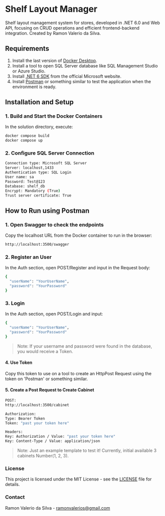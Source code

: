 # Shelf Layout Manager

Shelf layout management system for stores, developed in .NET 6.0 and Web API, focusing on CRUD operations and efficient frontend-backend integration. Created by Ramon Valerio da Silva.

## Requirements

1. Install the last version of [Docker Desktop](https://www.docker.com/products/docker-desktop).
2. Install a tool to open SQL Server database like SQL Management Studio or Azure Studio.
3. Install [.NET 6 SDK](https://dotnet.microsoft.com/en-us/download/dotnet/6.0) from the official Microsoft website.
4. Install [Postman](https://www.postman.com/downloads/) or something similar to test the application when the environment is ready.

## Installation and Setup

### 1. Build and Start the Docker Containers
   In the solution directory, execute:
   ```bash
   docker compose build
   docker compose up
   ```

### 2. Configure SQL Server Connection
```bash
Connection type: Microsoft SQL Server
Server: localhost,1433
Authentication type: SQL Login
User name: sa
Password: Test@123
Database: shelf_db
Encrypt: Mandatory (True)
Trust server certificate: True
```

## How to Run using Postman
### 1. Open Swagger to check the endpoints
Copy the localhost URL from the Docker container to run in the browser:
```bash
http://localhost:3500/swagger
```

### 2. Register an User
In the Auth section, open POST/Register and input in the Request body:
```bash
{
  "userName": "YourUserName",
  "password": "YourPassword"
}
```

### 3. Login
In the Auth section, open POST/Login and input:
```bash
{
  "userName": "YourUserName",
  "password": "YourPassword"
}
```
>Note: If your username and password were found in the database, you would receive a Token.

#### 4. Use Token
Copy this token to use on a tool to create an HttpPost Request using the token on 'Postman' or something similar.

#### 5. Create a Post Request to Create Cabinet
```bash
POST:
http://localhost:3500/cabinet
```
```bash
Authorization:
Type: Bearer Token
Token: "past your token here"
```
```bash
Headers:
Key: Authorization / Value: "past your token here"
Key: Content-Type / Value: application/json
```
>Note: Just an example template to test it!
Currently, initial available 3 cabinets Number(1, 2, 3).

### License
This project is licensed under the MIT License - see the [LICENSE](LICENSE.md) file for details.

### Contact
Ramon Valerio da Silva - ramonvalerios@gmail.com
